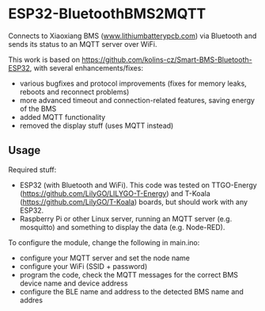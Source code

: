 # ESP32-BluetoothBMS2MQTT

Connects to Xiaoxiang BMS (www.lithiumbatterypcb.com) via Bluetooth and sends its status to an MQTT server over WiFi.

This work is based on https://github.com/kolins-cz/Smart-BMS-Bluetooth-ESP32, with several enhancements/fixes:
* various bugfixes and protocol improvements (fixes for memory leaks, reboots and reconnect problems)
* more advanced timeout and connection-related features, saving energy of the BMS
* added MQTT functionality
* removed the display stuff (uses MQTT instead)

## Usage
Required stuff:
- ESP32 (with Bluetooth and WiFi). This code was tested on TTGO-Energy (https://github.com/LilyGO/LILYGO-T-Energy) and T-Koala (https://github.com/LilyGO/T-Koala) boards, but should work with any ESP32.
- Raspberry Pi or other Linux server, running an MQTT server (e.g. mosquitto) and something to display the data (e.g. Node-RED).

To configure the module, change the following in main.ino:
- configure your MQTT server and set the node name
- configure your WiFi (SSID + password)
- program the code, check the MQTT messages for the correct BMS device name and device address
- configure the BLE name and address to the detected BMS name and addres
